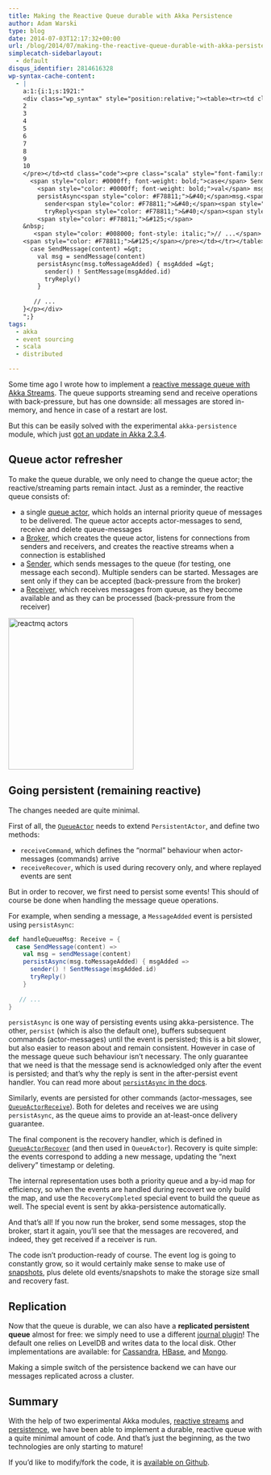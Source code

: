 ```yaml
---
title: Making the Reactive Queue durable with Akka Persistence
author: Adam Warski
type: blog
date: 2014-07-03T12:17:32+00:00
url: /blog/2014/07/making-the-reactive-queue-durable-with-akka-persistence/
simplecatch-sidebarlayout:
  - default
disqus_identifier: 2814616328
wp-syntax-cache-content:
  - |
    a:1:{i:1;s:1921:"
    <div class="wp_syntax" style="position:relative;"><table><tr><td class="line_numbers"><pre>1
    2
    3
    4
    5
    6
    7
    8
    9
    10
    </pre></td><td class="code"><pre class="scala" style="font-family:monospace;"><span style="color: #0000ff; font-weight: bold;">def</span> handleQueueMsg<span style="color: #000080;">:</span> Receive <span style="color: #000080;">=</span> <span style="color: #F78811;">&#123;</span>
      <span style="color: #0000ff; font-weight: bold;">case</span> SendMessage<span style="color: #F78811;">&#40;</span>content<span style="color: #F78811;">&#41;</span> <span style="color: #000080;">=&gt;</span>
        <span style="color: #0000ff; font-weight: bold;">val</span> msg <span style="color: #000080;">=</span> sendMessage<span style="color: #F78811;">&#40;</span>content<span style="color: #F78811;">&#41;</span>
        persistAsync<span style="color: #F78811;">&#40;</span>msg.<span style="color: #000000;">toMessageAdded</span><span style="color: #F78811;">&#41;</span> <span style="color: #F78811;">&#123;</span> msgAdded <span style="color: #000080;">=&gt;</span>
          sender<span style="color: #F78811;">&#40;</span><span style="color: #F78811;">&#41;</span> <span style="color: #000080;">!</span> SentMessage<span style="color: #F78811;">&#40;</span>msgAdded.<span style="color: #000000;">id</span><span style="color: #F78811;">&#41;</span>
          tryReply<span style="color: #F78811;">&#40;</span><span style="color: #F78811;">&#41;</span>
        <span style="color: #F78811;">&#125;</span>
    &nbsp;
       <span style="color: #008000; font-style: italic;">// ...</span>
    <span style="color: #F78811;">&#125;</span></pre></td></tr></table><p class="theCode" style="display:none;">def handleQueueMsg: Receive = {
      case SendMessage(content) =&gt;
        val msg = sendMessage(content)
        persistAsync(msg.toMessageAdded) { msgAdded =&gt;
          sender() ! SentMessage(msgAdded.id)
          tryReply()
        }
       
       // ...
    }</p></div>
    ";}
tags:
  - akka
  - event sourcing
  - scala
  - distributed

---
```

Some time ago I wrote how to implement a [reactive message queue with Akka Streams][1]. The queue supports streaming send and receive operations with back-pressure, but has one downside: all messages are stored in-memory, and hence in case of a restart are lost.

But this can be easily solved with the experimental `akka-persistence` module, which just [got an update in Akka 2.3.4][2].

## Queue actor refresher

To make the queue durable, we only need to change the queue actor; the reactive/streaming parts remain intact. Just as a reminder, the reactive queue consists of:

  * a single [queue actor][3], which holds an internal priority queue of messages to be delivered. The queue actor accepts actor-messages to send, receive and delete queue-messages
  * a [Broker][4], which creates the queue actor, listens for connections from senders and receivers, and creates the reactive streams when a connection is established
  * a [Sender][5], which sends messages to the queue (for testing, one message each second). Multiple senders can be started. Messages are sent only if they can be accepted (back-pressure from the broker)
  * a [Receiver][6], which receives messages from queue, as they become available and as they can be processed (back-pressure from the receiver)

<a href="http://www.warski.org/blog/2014/06/reactive-queue-with-akka-reactive-streams/reactmq-actors-2/" rel="attachment wp-att-1349"><img loading="lazy" decoding="async" src="http://www.warski.org/blog/wp-content/uploads/2014/06/reactmq-actors1-248x300.png" alt="reactmq actors" width="248" height="300" class="aligncenter size-medium wp-image-1349" srcset="https://www.warski.org/blog/wp-content/uploads/2014/06/reactmq-actors1-248x300.png 248w, https://www.warski.org/blog/wp-content/uploads/2014/06/reactmq-actors1-211x255.png 211w, https://www.warski.org/blog/wp-content/uploads/2014/06/reactmq-actors1-847x1024.png 847w, https://www.warski.org/blog/wp-content/uploads/2014/06/reactmq-actors1-173x210.png 173w, https://www.warski.org/blog/wp-content/uploads/2014/06/reactmq-actors1.png 972w" sizes="(max-width: 248px) 100vw, 248px" /></a>

## Going persistent (remaining reactive)

The changes needed are quite minimal.

First of all, the [`QueueActor`][7] needs to extend `PersistentActor`, and define two methods:

  * `receiveCommand`, which defines the “normal” behaviour when actor-messages (commands) arrive
  * `receiveRecover`, which is used during recovery only, and where replayed events are sent

But in order to recover, we first need to persist some events! This should of course be done when handling the message queue operations.

For example, when sending a message, a `MessageAdded` event is persisted using `persistAsync`:
```scala
def handleQueueMsg: Receive = {
  case SendMessage(content) =>
    val msg = sendMessage(content)
    persistAsync(msg.toMessageAdded) { msgAdded =>
      sender() ! SentMessage(msgAdded.id)
      tryReply()
    }
   
   // ...
}
```

`persistAsync` is one way of persisting events using akka-persistence. The other, `persist` (which is also the default one), buffers subsequent commands (actor-messages) until the event is persisted; this is a bit slower, but also easier to reason about and remain consistent. However in case of the message queue such behaviour isn&#8217;t necessary. The only guarantee that we need is that the message send is acknowledged only after the event is persisted; and that’s why the reply is sent in the after-persist event handler. You can read more about [`persistAsync` in the docs][8].

Similarly, events are persisted for other commands (actor-messages, see [`QueueActorReceive`][9]). Both for deletes and receives we are using `persistAsync`, as the queue aims to provide an at-least-once delivery guarantee.

The final component is the recovery handler, which is defined in [`QueueActorRecover`][10] (and then used in `QueueActor`). Recovery is quite simple: the events correspond to adding a new message, updating the “next delivery” timestamp or deleting.

The internal representation uses both a priority queue and a by-id map for efficiency, so when the events are handled during recovert we only build the map, and use the `RecoveryCompleted` special event to build the queue as well. The special event is sent by akka-persistence automatically.

And that’s all! If you now run the broker, send some messages, stop the broker, start it again, you’ll see that the messages are recovered, and indeed, they get received if a receiver is run.

The code isn’t production-ready of course. The event log is going to constantly grow, so it would certainly make sense to make use of [snapshots][8], plus delete old events/snapshots to make the storage size small and recovery fast.

## Replication

Now that the queue is durable, we can also have a **replicated persistent queue** almost for free: we simply need to use a different [journal plugin][8]! The default one relies on LevelDB and writes data to the local disk. Other implementations are available: for [Cassandra][11], [HBase][12], and [Mongo][13].

Making a simple switch of the persistence backend we can have our messages replicated across a cluster.

## Summary

With the help of two experimental Akka modules, [reactive streams][14] and [persistence][8], we have been able to implement a durable, reactive queue with a quite minimal amount of code. And that’s just the beginning, as the two technologies are only starting to mature!

If you&#8217;d like to modify/fork the code, it is [available on Github][15].

 [1]: http://www.warski.org/blog/2014/06/reactive-queue-with-akka-reactive-streams/
 [2]: http://letitcrash.com/post/90349128557/akka-2-3-4-released-major-updates-to-akka-persistence
 [3]: https://github.com/adamw/reactmq/tree/bdedce20fbb6fc0bd277922c1124a3d7777c2f96/src/main/scala/com/reactmq/queue
 [4]: https://github.com/adamw/reactmq/blob/bdedce20fbb6fc0bd277922c1124a3d7777c2f96/src/main/scala/com/reactmq/Broker.scala
 [5]: https://github.com/adamw/reactmq/blob/bdedce20fbb6fc0bd277922c1124a3d7777c2f96/src/main/scala/com/reactmq/Sender.scala
 [6]: https://github.com/adamw/reactmq/blob/bdedce20fbb6fc0bd277922c1124a3d7777c2f96/src/main/scala/com/reactmq/Receiver.scala
 [7]: https://github.com/adamw/reactmq/blob/bdedce20fbb6fc0bd277922c1124a3d7777c2f96/src/main/scala/com/reactmq/queue/QueueActor.scala
 [8]: http://doc.akka.io/docs/akka/2.3.4/scala/persistence.html
 [9]: https://github.com/adamw/reactmq/blob/bdedce20fbb6fc0bd277922c1124a3d7777c2f96/src/main/scala/com/reactmq/queue/QueueActorReceive.scala
 [10]: https://github.com/adamw/reactmq/blob/bdedce20fbb6fc0bd277922c1124a3d7777c2f96/src/main/scala/com/reactmq/queue/QueueActorRecover.scala
 [11]: https://github.com/krasserm/akka-persistence-cassandra/
 [12]: https://github.com/ktoso/akka-persistence-hbase/
 [13]: https://github.com/ddevore/akka-persistence-mongo/
 [14]: http://doc.akka.io/docs/akka-stream-and-http-experimental/0.4/
 [15]: https://github.com/adamw/reactmq
